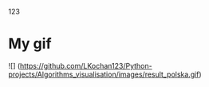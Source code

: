 123
# My gif 
![] (https://github.com/LKochan123/Python-projects/Algorithms_visualisation/images/result_polska.gif)
